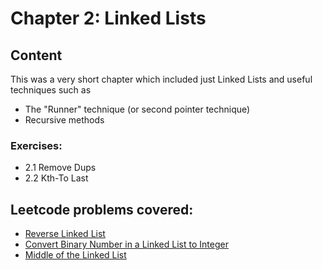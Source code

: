 # Chapter 2: Linked Lists

## Content

This was a very short chapter which included just Linked Lists and useful techniques such as
* The "Runner" technique (or second pointer technique)
* Recursive methods

### Exercises:
* 2.1 Remove Dups
* 2.2 Kth-To Last

## Leetcode problems covered:

* [Reverse Linked List](https://leetcode.com/problems/reverse-linked-list/)
* [Convert Binary Number in a Linked List to Integer](https://leetcode.com/problems/convert-binary-number-in-a-linked-list-to-integer/)
* [Middle of the Linked List](https://leetcode.com/problems/middle-of-the-linked-list/)